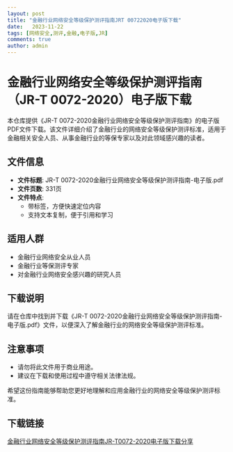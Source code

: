 ```yaml
---
layout: post
title: "金融行业网络安全等级保护测评指南JRT 00722020电子版下载"
date:   2023-11-22
tags: [网络安全,测评,金融,电子版,JR]
comments: true
author: admin
---
```

# 金融行业网络安全等级保护测评指南（JR-T 0072-2020）电子版下载

本仓库提供《JR-T 0072-2020金融行业网络安全等级保护测评指南》的电子版PDF文件下载。该文件详细介绍了金融行业的网络安全等级保护测评标准，适用于金融相关安全人员、从事金融行业的等保专家以及对此领域感兴趣的读者。

## 文件信息

- **文件标题**: JR-T 0072-2020金融行业网络安全等级保护测评指南-电子版.pdf
- **文件页数**: 331页
- **文件特点**:
  - 带标签，方便快速定位内容
  - 支持文本复制，便于引用和学习

## 适用人群

- 金融行业网络安全从业人员
- 金融行业等保测评专家
- 对金融行业网络安全感兴趣的研究人员

## 下载说明

请在仓库中找到并下载《JR-T 0072-2020金融行业网络安全等级保护测评指南-电子版.pdf》文件，以便深入了解金融行业的网络安全等级保护测评标准。

## 注意事项

- 请勿将此文件用于商业用途。
- 建议在下载和使用过程中遵守相关法律法规。

希望这份指南能够帮助您更好地理解和应用金融行业的网络安全等级保护测评标准。

## 下载链接

[金融行业网络安全等级保护测评指南JR-T0072-2020电子版下载分享](https://pan.quark.cn/s/22b92e109567)